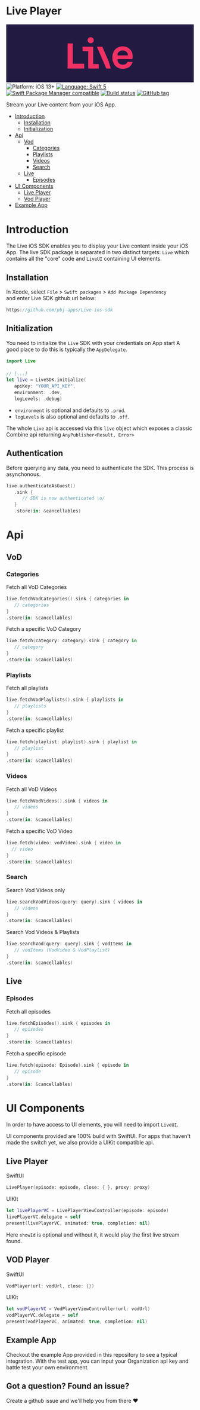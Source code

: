 # Live Player
![Live](banner.png)
![Platform: iOS 13+](https://img.shields.io/badge/platform-iOS%20-blue.svg?style=flat)
[![Language: Swift 5](https://img.shields.io/badge/language-swift%205-f48041.svg?style=flat)](https://developer.apple.com/swift)
[![Swift Package Manager compatible](https://img.shields.io/badge/SPM-compatible-4BC51D.svg?style=flat)](https://swift.org/package-manager/)
[![Build status](https://build.appcenter.ms/v0.1/apps/3c45f38a-7b97-4647-9355-e95c6383ce05/branches/main/badge)](https://appcenter.ms)
[![GitHub tag](https://img.shields.io/github/release/pbj-apps/Live-ios-sdk.svg)]()

Stream your Live content from your iOS App.

- [Introduction](#Introduction)
    - [Installation](#Installation)
    - [Initialization](#Initialization)
- [Api](#Api)
    - [Vod](#Vod)
        - [Categories](#Categories)
        - [Playlists](#Playlists)
        - [Videos](#Videos)
        - [Search](#Search)
    - [Live](#Live) 
        - [Episodes](#Episodes) 
- [UI Components](#UI-Components)
    - [Live Player](#Live-Player)
    - [Vod Player](#Vod-Player)
- [Example App](#Example-App)


# Introduction
The Live iOS SDK enables you to display your Live content inside your iOS App.
The live SDK package is separated in two distinct targets:  `Live` which contains all the "core" code and `LiveUI` containing UI elements.

## Installation
In Xcode, select `File` > `Swift packages` > `Add Package Dependency`  
and enter Live SDK github url below:
```swift
https://github.com/pbj-apps/Live-ios-sdk
```

## Initialization
You need to initialize the `Live` SDK with your credentials on App start
A good place to do this is typically the `AppDelegate`.
```swift
import Live

// [...]
let live = LiveSDK.initialize(
   apiKey: "YOUR_API_KEY",
   environment: .dev,
   logLevels: .debug)
```
- `environment` is optional and defaults to `.prod`.  
- `logLevels` is also optional and defaults to `.off`.  

The whole `Live` api is accessed via this `live` object which exposes a classic Combine api returning `AnyPublisher<Result, Error>`

## Authentication

Before querying any data, you need to authenticate the SDK. This process is asynchonous.
```swift
live.authenticateAsGuest()
   .sink { 
      // SDK is now authenticated \o/
   }
   .store(in: &cancellables)
```

# Api

## VoD

### Categories

Fetch all VoD Categories
```swift
live.fetchVodCategories().sink { categories in 
   // categories
}
.store(in: &cancellables)
```

Fetch a specific VoD Category

```swift
live.fetch(category: category).sink { category in 
   // category
}
.store(in: &cancellables)
```

### Playlists
Fetch all playlists
```swift
live.fetchVodPlaylists().sink { playlists in 
   // playlists
}
.store(in: &cancellables)
```
Fetch a specific playlist
```swift
live.fetch(playlist: playlist).sink { playlist in 
   // playlist
}
.store(in: &cancellables)
```

### Videos

Fetch all VoD Videos
```swift
live.fetchVodVideos().sink { videos in 
   // videos
}
.store(in: &cancellables)
```

 Fetch a specific VoD Video
 ```swift
live.fetch(video: vodVideo).sink { video in 
   // video
}
.store(in: &cancellables)
```

### Search

Search Vod Videos only
```swift
live.searchVodVideos(query: query).sink { videos in 
   // videos
}
.store(in: &cancellables)
```

 Search Vod Videos & Playlists
```swift
live.searchVod(query: query).sink { vodItems in 
   // vodItems (VodVideo & VodPlaylist)
}
.store(in: &cancellables)
```

## Live

### Episodes

Fetch all episodes
```swift
live.fetchEpisodes().sink { episodes in 
   // episodes
}
.store(in: &cancellables)
```

Fetch a specific episode
```swift
live.fetch(episode: Episode).sink { episode in 
   // episode
}
.store(in: &cancellables)
```

# UI Components
In order to have access to UI elements, you will need to import `LiveUI`.

UI components provided are 100% build with SwiftUI. For apps that haven't made the switch yet, we also provide a UIKit compatible api.


## Live Player

SwiftUI
```swift
LivePlayer(episode: episode, close: { }, proxy: proxy)
```

UIKIt
```swift
let livePlayerVC = LivePlayerViewController(episode: episode)
livePlayerVC.delegate = self
present(livePlayerVC, animated: true, completion: nil)
```

Here `showId` is optional and without it, it would play the first live stream found.

## VOD Player

SwiftUI
```swift
VodPlayer(url: vodUrl, close: {})
```

UIKit
```swift
let vodPlayerVC = VodPlayerViewController(url: vodUrl)
vodPlayerVC.delegate = self
present(vodPlayerVC, animated: true, completion: nil)
```


## Example App
Checkout the example App provided in this repository to see a typical integration.
With the test app, you can input your Organization api key and battle test your own environment.

## Got a question? Found an issue? 
Create a github issue and we'll help you from there ❤️

